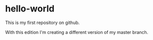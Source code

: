 # hello-world
This is my first repository on github.

With this edition I'm creating a different version of my master branch. 
